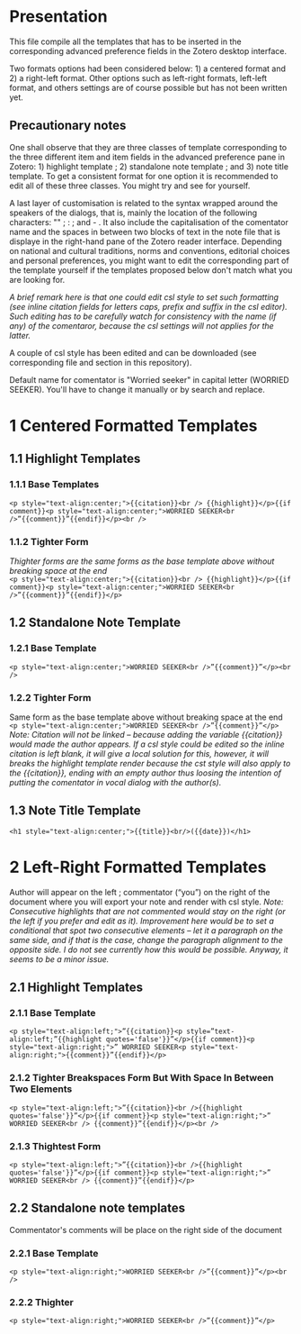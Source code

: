 # Presentation
This file compile all the templates that has to be inserted in the corresponding advanced preference fields in the Zotero desktop interface.
  
<p>Two formats options had been considered below: 1) a centered format and 2) a right-left format.
Other options such as left-right formats, left-left format, and others settings are of course possible but has not been written yet.</p>

## Precautionary notes
<p>One shall observe that they are three classes of template corresponding to the three different item and item fields in the advanced preference pane in Zotero:
1) highlight template ; 2) standalone note template ; and 3) note title template. To get a consistent format for one option it is recommended to edit all of these three classes. You might try and see for yourself.

A last layer of customisation is related to the syntax wrapped around the speakers of the dialogs, that is, mainly the location of the following characters: "" ; : ; and - . It also include the capitalisation of the comentator name and the spaces in between two blocks of text in the note file that is displaye in the right-hand pane of the Zotero reader interface. Depending on national and cultural traditions, norms and conventions, editorial choices and personal preferences, you might want to edit the corresponding part of the template yourself if the templates proposed below don't match what you are looking for.

<i>A brief remark here is that one could edit csl style to set such formatting (see inline citation fields for letters caps, prefix and suffix in the csl editor). Such editing has to be carefully watch for consistency with the name (if any) of the comentaror, because the csl settings will not applies for the latter.</i>

A couple of csl style has been edited and can be downloaded (see corresponding file and section in this repository).

Default name for comentator is "Worried seeker" in capital letter (WORRIED SEEKER). You'll have to change it manually or by search and replace.

# 1 Centered Formatted Templates
## 1.1 Highlight Templates
### 1.1.1 Base Templates
```<p style="text-align:center;">{{citation}}<br /> {{highlight}}</p>{{if comment}}<p style="text-align:center;">WORRIED SEEKER<br />”{{comment}}”{{endif}}</p><br />```
### 1.1.2 Tighter Form
<i>Thighter forms are the same forms as the base template above without breaking space at the end</i><br />
```<p style="text-align:center;">{{citation}}<br /> {{highlight}}</p>{{if comment}}<p style="text-align:center;">WORRIED SEEKER<br />”{{comment}}”{{endif}}</p>```
## 1.2 Standalone Note Template
### 1.2.1 Base Template
```<p style="text-align:center;">WORRIED SEEKER<br />”{{comment}}”</p><br />```
### 1.2.2 Tighter Form
Same form as the base template above without breaking space at the end <br />
```<p style="text-align:center;">WORRIED SEEKER<br />”{{comment}}”</p>```<br />
<i>Note: Citation will not be linked – because adding the variable {{citation}} would made the author appears. If a csl style could be edited so the inline citation is left blank, it will give a local solution for this, however, it will breaks the highlight template render because the cst style will also apply to the {{citation}}, ending with an empty author thus loosing the intention of putting the comentator in vocal dialog with the author(s).</i>
## 1.3 Note Title Template
```<h1 style="text-align:center;">{{title}}<br/>({{date}})</h1>```
# 2 Left-Right Formatted Templates
Author will appear on the left ; commentator (“you”) on the right of the document where you will export your note and render with csl style.
<i>Note: Consecutive highlights that are not commented would stay on the right (or the left if you prefer and edit as it). Improvement here would be to set a conditional that spot two consecutive elements – let it a paragraph on the same side, and if that is the case, change the paragraph alignment to the opposite side. I do not see currently how this would be possible. Anyway, it seems to be a minor issue.</i>
## 2.1 Highlight Templates
### 2.1.1 Base Template
```<p style="text-align:left;">”{{citation}}<p style=”text-align:left;”{{highlight quotes='false'}}”</p>{{if comment}}<p style="text-align:right;">” WORRIED SEEKER<p style="text-align:right;">{{comment}}”{{endif}}</p>```
### 2.1.2 Tighter Breakspaces Form But With Space In Between Two Elements
```<p style="text-align:left;">”{{citation}}<br />{{highlight quotes='false'}}”</p>{{if comment}}<p style="text-align:right;">” WORRIED SEEKER<br /> {{comment}}”{{endif}}</p><br />```
### 2.1.3 Thightest Form
```<p style="text-align:left;">”{{citation}}<br />{{highlight quotes='false'}}”</p>{{if comment}}<p style="text-align:right;">” WORRIED SEEKER<br /> {{comment}}”{{endif}}</p>```
## 2.2 Standalone note templates
Commentator's comments will be place on the right side of the document
### 2.2.1 Base Template
```<p style="text-align:right;">WORRIED SEEKER<br />”{{comment}}”</p><br />```
### 2.2.2 Thighter
```<p style="text-align:right;">WORRIED SEEKER<br />”{{comment}}”</p>```
